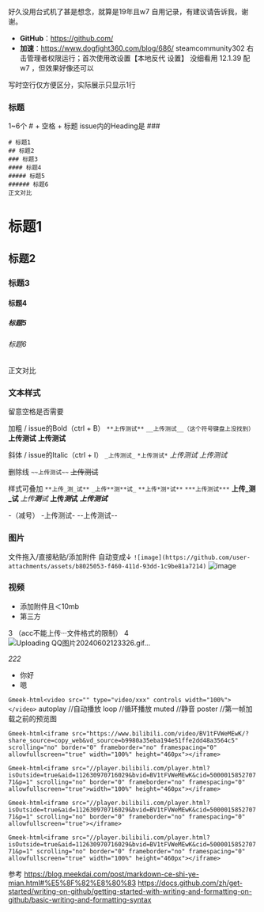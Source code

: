好久没用台式机了甚是想念，就算是19年且w7
自用记录，有建议请告诉我，谢谢。

- **GitHub**：https://github.com/
- **加速**：https://www.dogfight360.com/blog/686/
 steamcommunity302 
右击管理者权限运行；首次使用改设置【本地反代 设置】
没细看用 12.1.39 配 w7 ，但效果好像还可以

写时空行仅方便区分，实际展示只显示1行

### 标题
1~6个 # + 空格 + 标题
issue内的Heading是 ###
```
# 标题1
## 标题2
### 标题3
#### 标题4
##### 标题5
###### 标题6
正文对比
```
# 标题1
## 标题2
### 标题3
#### 标题4
##### 标题5
###### 标题6
正文对比

### 文本样式
留意空格是否需要

加粗 / issue的Bold（ctrl + B）
`**上传测试**`
`__上传测试__（这个符号键盘上没找到）`
**上传测试**
__上传测试__

斜体 / issue的Italic（ctrl + I）
`_上传测试_`
`*上传测试*`
_上传测试_
*上传测试*

删除线 
`~~上传测试~~`
~~上传测试~~

样式可叠加
`**上传_测_试**`
`_上传**测**试_`
`**上传*测*试**`
`***上传测试***`
**上传_测_试**
_上传**测**试_
**上传*测*试**
***上传测试***

-（减号）
-上传测试-
--上传测试--


### 图片
文件拖入/直接粘贴/添加附件
自动变成↓
`![image](https://github.com/user-attachments/assets/b8025053-f460-411d-93dd-1c9be81a7214)`
![image](https://github.com/user-attachments/assets/b8025053-f460-411d-93dd-1c9be81a7214)

### 视频

- 添加附件且＜10mb
- 第三方


3
（acc不能上传···文件格式的限制）
4
![Uploading QQ图片20240602123326.gif…]()

_222_

- 你好
- 嗯

`Gmeek-html<video src="" type="video/xxx" controls width="100%"></video>`
autoplay //自动播放
loop //循环播放
muted //静音
poster //第一帧加载之前的预览图

`Gmeek-html<iframe src="https://www.bilibili.com/video/BV1tFVWeMEwK/?share_source=copy_web&vd_source=b9980a35eba194e51ffe2dd48a3564c5" scrolling="no" border="0" frameborder="no" framespacing="0" allowfullscreen="true" width="100%" height="460px"></iframe>`

`Gmeek-html<iframe src="//player.bilibili.com/player.html?isOutside=true&aid=112630970716029&bvid=BV1tFVWeMEwK&cid=500001585270771&p=1" scrolling="no" border="0" frameborder="no" framespacing="0" allowfullscreen="true">width="100%" height="460px"></iframe>`

`Gmeek-html<iframe src="//player.bilibili.com/player.html?isOutside=true&aid=112630970716029&bvid=BV1tFVWeMEwK&cid=500001585270771&p=1" scrolling="no" border="0" frameborder="no" framespacing="0" allowfullscreen="true"></iframe>`

`Gmeek-html<iframe src="//player.bilibili.com/player.html?isOutside=true&aid=112630970716029&bvid=BV1tFVWeMEwK&cid=500001585270771&p=1" scrolling="no" border="0" frameborder="no" framespacing="0" allowfullscreen="true" width="100%" height="460px"></iframe>`

参考
https://blog.meekdai.com/post/markdown-ce-shi-ye-mian.html#%E5%8F%82%E8%80%83
https://docs.github.com/zh/get-started/writing-on-github/getting-started-with-writing-and-formatting-on-github/basic-writing-and-formatting-syntax
